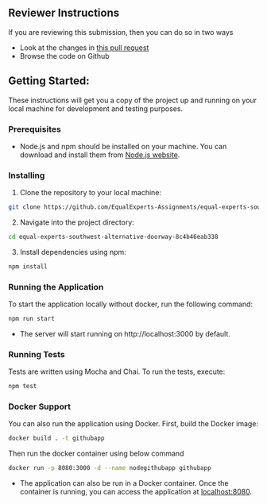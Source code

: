 ## Reviewer Instructions
If you are reviewing this submission, then you can do so in two ways

* Look at the changes in [this pull request](https://github.com/equalexperts-assignments/equal-experts-southwest-alternative-doorway-8c4b46eab338/pull/1)
* Browse the code on Github
    

## Getting Started:
These instructions will get you a copy of the project up and running on your local machine for development and testing purposes.

### Prerequisites

- Node.js and npm should be installed on your machine. You can download and install them from [Node.js website](https://nodejs.org/).

### Installing

1. Clone the repository to your local machine:

```sh 
git clone https://github.com/EqualExperts-Assignments/equal-experts-southwest-alternative-doorway-8c4b46eab338.git
```

2. Navigate into the project directory:

```sh 
cd equal-experts-southwest-alternative-doorway-8c4b46eab338 
```

3. Install dependencies using npm:

```sh 
npm install
```


### Running the Application

To start the application locally without docker, run the following command:

```sh 
npm run start 
```

* The server will start running on http://localhost:3000 by default.

### Running Tests

Tests are written using Mocha and Chai. To run the tests, execute:

```sh 
npm test
```


### Docker Support

You can also run the application using Docker. First, build the Docker image:

```sh 
docker build . -t githubapp
```

Then run the docker container using below command

```sh 
docker run -p 8080:3000 -d --name nodegithubapp githubapp
```

- The application can also be run in a Docker container. Once the container is running, you can access the application at [localhost:8080](http://localhost:8080).





